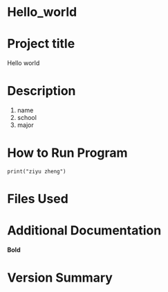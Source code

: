 # Hello_world
# Project title
Hello world
# Description 
1. name
2. school
3. major
# How to Run Program 
`print("ziyu zheng")`
# Files Used 
# Additional Documentation 
**Bold**
# Version Summary 
